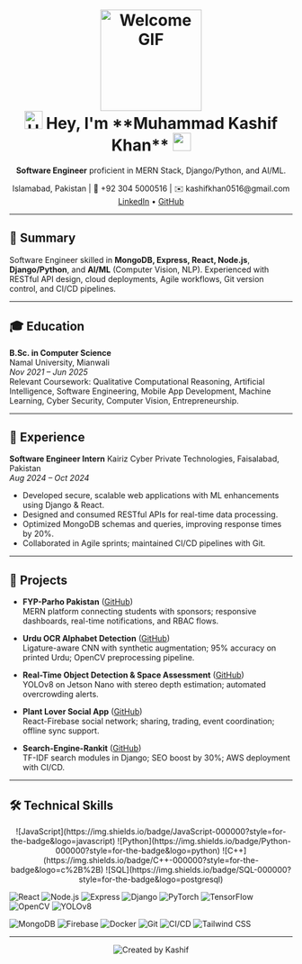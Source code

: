 
<h1 align="center">
  <img src="https://media.giphy.com/media/WUlplcMpOCEmTGBtBW/giphy.gif" width="180" alt="Welcome GIF"/><br>
  <img src="https://raw.githubusercontent.com/blackcater/blackcater/main/images/Hi.gif" height="32" alt="Hi"/> Hey, I'm **Muhammad Kashif Khan** <img src="https://raw.githubusercontent.com/blackcater/blackcater/main/images/Hi.gif" height="32"/>
</h1>

<p align="center">
  <strong>Software Engineer</strong> proficient in MERN Stack, Django/Python, and AI/ML.
</p>

<p align="center">
  Islamabad, Pakistan | 📱 +92 304 5000516 | ✉️ kashifkhan0516@gmail.com<br>
  <a href="https://linkedin.com/in/mkashif09">LinkedIn</a> • <a href="https://github.com/kashifkhan09">GitHub</a>
</p>

---

## 📝 Summary

Software Engineer skilled in **MongoDB, Express, React, Node.js**, **Django/Python**, and **AI/ML** (Computer Vision, NLP). Experienced with RESTful API design, cloud deployments, Agile workflows, Git version control, and CI/CD pipelines.

---

## 🎓 Education

**B.Sc. in Computer Science**  
Namal University, Mianwali  
_Nov 2021 – Jun 2025_  
Relevant Coursework: Qualitative Computational Reasoning, Artificial Intelligence, Software Engineering, Mobile App Development, Machine Learning, Cyber Security, Computer Vision, Entrepreneurship.

---

## 💼 Experience

**Software Engineer Intern** 
Kairiz Cyber Private Technologies, Faisalabad, Pakistan  
_Aug 2024 – Oct 2024_
- Developed secure, scalable web applications with ML enhancements using Django & React.  
- Designed and consumed RESTful APIs for real-time data processing.  
- Optimized MongoDB schemas and queries, improving response times by 20%.  
- Collaborated in Agile sprints; maintained CI/CD pipelines with Git.

---

## 🚀 Projects

- **FYP-Parho Pakistan** ([GitHub](https://github.com/kashifkhan09/FYP-Parho-Pakistan))  
  MERN platform connecting students with sponsors; responsive dashboards, real-time notifications, and RBAC flows.

- **Urdu OCR Alphabet Detection** ([GitHub](https://github.com/kashifkhan09/Urdu-OCR-Detection))  
  Ligature-aware CNN with synthetic augmentation; 95% accuracy on printed Urdu; OpenCV preprocessing pipeline.

- **Real-Time Object Detection & Space Assessment** ([GitHub](https://github.com/kashifkhan09/RealTime-Object-Detection))  
  YOLOv8 on Jetson Nano with stereo depth estimation; automated overcrowding alerts.

- **Plant Lover Social App** ([GitHub](https://github.com/kashifkhan09/Plant-Lover-Social-App))  
  React-Firebase social network; sharing, trading, event coordination; offline sync support.

- **Search-Engine-Rankit** ([GitHub](https://github.com/kashifkhan09/Search-Engine-Rankit))  
  TF-IDF search modules in Django; SEO boost by 30%; AWS deployment with CI/CD.

---

## 🛠️ Technical Skills

<p align="center">
  <!-- Languages -->
  ![JavaScript](https://img.shields.io/badge/JavaScript-000000?style=for-the-badge&logo=javascript)
  ![Python](https://img.shields.io/badge/Python-000000?style=for-the-badge&logo=python)
  ![C++](https://img.shields.io/badge/C++-000000?style=for-the-badge&logo=c%2B%2B)
  ![SQL](https://img.shields.io/badge/SQL-000000?style=for-the-badge&logo=postgresql)

  <!-- Frameworks & Libraries -->
  ![React](https://img.shields.io/badge/React-000000?style=for-the-badge&logo=react)
  ![Node.js](https://img.shields.io/badge/Node.js-000000?style=for-the-badge&logo=node.js)
  ![Express](https://img.shields.io/badge/Express.js-000000?style=for-the-badge&logo=express)
  ![Django](https://img.shields.io/badge/Django-000000?style=for-the-badge&logo=django)
  ![PyTorch](https://img.shields.io/badge/PyTorch-000000?style=for-the-badge&logo=pytorch)
  ![TensorFlow](https://img.shields.io/badge/TensorFlow-000000?style=for-the-badge&logo=tensorflow)
  ![OpenCV](https://img.shields.io/badge/OpenCV-000000?style=for-the-badge&logo=opencv)
  ![YOLOv8](https://img.shields.io/badge/YOLOv8-000000?style=for-the-badge)

  <!-- Databases & Tools -->
  ![MongoDB](https://img.shields.io/badge/MongoDB-000000?style=for-the-badge&logo=mongodb)
  ![Firebase](https://img.shields.io/badge/Firebase-000000?style=for-the-badge&logo=firebase)
  ![Docker](https://img.shields.io/badge/Docker-000000?style=for-the-badge&logo=docker)
  ![Git](https://img.shields.io/badge/Git-000000?style=for-the-badge&logo=git)
  ![CI/CD](https://img.shields.io/badge/CI/CD-000000?style=for-the-badge)
  ![Tailwind CSS](https://img.shields.io/badge/Tailwind_CSS-000000?style=for-the-badge&logo=tailwindcss)
</p>

---

<p align="center">
  <img src="https://img.shields.io/badge/CREATED%20BY-Muhammad%20Kashif%20Khan-lightgrey?style=for-the-badge" alt="Created by Kashif"/>
</p>
